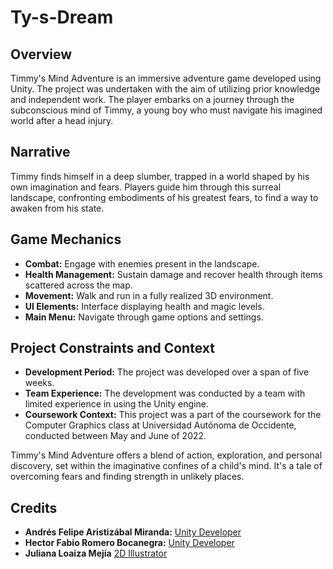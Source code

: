 # Ty-s-Dream

## Overview
Timmy's Mind Adventure is an immersive adventure game developed using Unity. The project was undertaken with the aim of utilizing prior knowledge and independent work. The player embarks on a journey through the subconscious mind of Timmy, a young boy who must navigate his imagined world after a head injury.

## Narrative
Timmy finds himself in a deep slumber, trapped in a world shaped by his own imagination and fears. Players guide him through this surreal landscape, confronting embodiments of his greatest fears, to find a way to awaken from his state.

## Game Mechanics
- **Combat:** Engage with enemies present in the landscape.
- **Health Management:** Sustain damage and recover health through items scattered across the map.
- **Movement:** Walk and run in a fully realized 3D environment.
- **UI Elements:** Interface displaying health and magic levels.
- **Main Menu:** Navigate through game options and settings.

## Project Constraints and Context
- **Development Period:** The project was developed over a span of five weeks.
- **Team Experience:** The development was conducted by a team with limited experience in using the Unity engine.
- **Coursework Context:** This project was a part of the coursework for the Computer Graphics class at Universidad Autónoma de Occidente, conducted between May and June of 2022.

Timmy's Mind Adventure offers a blend of action, exploration, and personal discovery, set within the imaginative confines of a child's mind. It's a tale of overcoming fears and finding strength in unlikely places.

## Credits
- **Andrés Felipe Aristizábal Miranda:** [Unity Developer](https://www.linkedin.com/in/felipearistizabal/)
- **Hector Fabio Romero Bocanegra:** [Unity Developer](https://www.linkedin.com/in/hector-f-romero/)
- **Juliana Loaiza Mejía** [2D Illustrator]()
